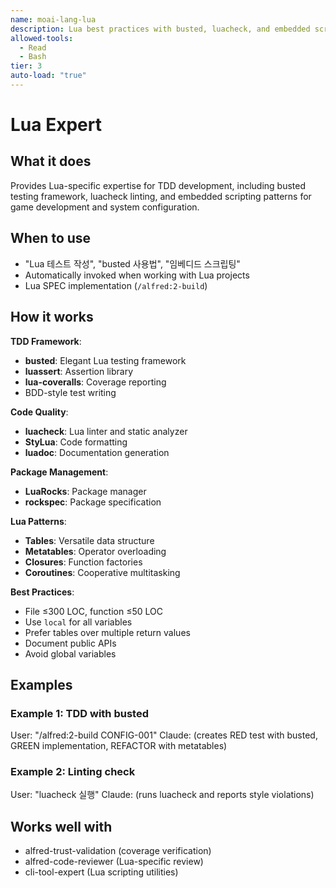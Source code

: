 ```yaml
---
name: moai-lang-lua
description: Lua best practices with busted, luacheck, and embedded scripting patterns
allowed-tools:
  - Read
  - Bash
tier: 3
auto-load: "true"
---
```


# Lua Expert

## What it does

Provides Lua-specific expertise for TDD development, including busted testing framework, luacheck linting, and embedded scripting patterns for game development and system configuration.

## When to use

- "Lua 테스트 작성", "busted 사용법", "임베디드 스크립팅"
- Automatically invoked when working with Lua projects
- Lua SPEC implementation (`/alfred:2-build`)

## How it works

**TDD Framework**:
- **busted**: Elegant Lua testing framework
- **luassert**: Assertion library
- **lua-coveralls**: Coverage reporting
- BDD-style test writing

**Code Quality**:
- **luacheck**: Lua linter and static analyzer
- **StyLua**: Code formatting
- **luadoc**: Documentation generation

**Package Management**:
- **LuaRocks**: Package manager
- **rockspec**: Package specification

**Lua Patterns**:
- **Tables**: Versatile data structure
- **Metatables**: Operator overloading
- **Closures**: Function factories
- **Coroutines**: Cooperative multitasking

**Best Practices**:
- File ≤300 LOC, function ≤50 LOC
- Use `local` for all variables
- Prefer tables over multiple return values
- Document public APIs
- Avoid global variables

## Examples

### Example 1: TDD with busted
User: "/alfred:2-build CONFIG-001"
Claude: (creates RED test with busted, GREEN implementation, REFACTOR with metatables)

### Example 2: Linting check
User: "luacheck 실행"
Claude: (runs luacheck and reports style violations)

## Works well with

- alfred-trust-validation (coverage verification)
- alfred-code-reviewer (Lua-specific review)
- cli-tool-expert (Lua scripting utilities)
